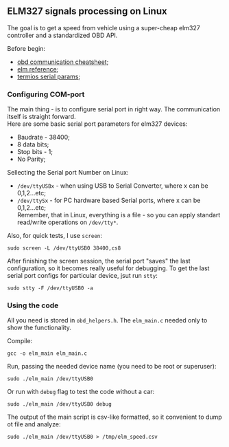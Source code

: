## ELM327 signals processing on Linux  

The goal is to get a speed from vehicle using a super-cheap elm327 controller and a standardized OBD API.  

Before begin:  
 - [obd communication cheatsheet](https://gist.github.com/gasparian/d8c24743e0e2527e2c1c3090a1bcf9df);  
 - [elm reference](https://www.elmelectronics.com/wp-content/uploads/2016/07/ELM327DS.pdf);  
 - [termios serial params](https://www.cmrr.umn.edu/~strupp/serial.html);  

### Configuring COM-port  

The main thing - is to configure serial port in right way. The communication itself is straight forward.  
Here are some basic serial port parameters for elm327 devices:  
 - Baudrate - 38400; 
 - 8 data bits;  
 - Stop bits - 1;  
 - No Parity;  

Sellecting the Serial port Number on Linux:  
 - `/dev/ttyUSBx` - when using USB to Serial Converter, where x can be 0,1,2...etc;  
 - `/dev/ttySx`   - for PC hardware based Serial ports, where x can be 0,1,2...etc;  
Remember, that in Linux, everything is a file - so you can apply standart read/write operations on `/dev/tty*`.  

Also, for quick tests, I use `screen`:  
```
sudo screen -L /dev/ttyUSB0 38400,cs8
```  
After finishing the screen session, the serial port "saves" the last configuration, so it becomes really useful for debugging. To get the last serial port configs for particular device, jsut run `stty`:  
```
sudo stty -F /dev/ttyUSB0 -a
```  

### Using the code  

All you need is stored in `obd_helpers.h`. The `elm_main.c` needed only to show the functionality.  

Compile:  
```
gcc -o elm_main elm_main.c
```  
Run, passing the needed device name (you need to be root or superuser):  
```
sudo ./elm_main /dev/ttyUSB0
```  
Or run with `debug` flag to test the code without a car:  
```
sudo ./elm_main /dev/ttyUSB0 debug
```  
The output of the main script is csv-like formatted, so it convenient to dump ot file and analyze:  
```
sudo ./elm_main /dev/ttyUSB0 > /tmp/elm_speed.csv
```  



